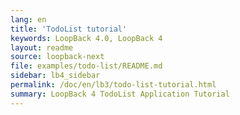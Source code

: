 ```yaml
---
lang: en
title: 'TodoList tutorial'
keywords: LoopBack 4.0, LoopBack 4
layout: readme
source: loopback-next
file: examples/todo-list/README.md
sidebar: lb4_sidebar
permalink: /doc/en/lb3/todo-list-tutorial.html
summary: LoopBack 4 TodoList Application Tutorial
---
```

